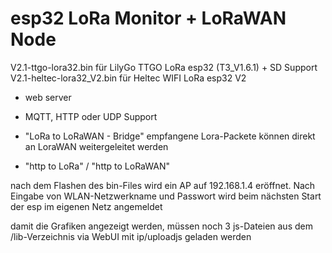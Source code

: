 # esp32 LoRa Monitor + LoRaWAN Node
V2.1-ttgo-lora32.bin für LilyGo TTGO LoRa esp32 (T3_V1.6.1) + SD Support   
V2.1-heltec-lora32_V2.bin für Heltec WIFI LoRa esp32 V2 

* web server

* MQTT, HTTP oder UDP Support

* "LoRa to LoRaWAN - Bridge"  empfangene Lora-Packete können direkt an LoraWAN weitergeleitet werden

* "http to LoRa" / "http to LoRaWAN"  

nach dem Flashen des bin-Files wird ein AP auf 192.168.1.4 eröffnet.
Nach Eingabe von WLAN-Netzwerkname und Passwort wird beim nächsten Start der esp im eigenen Netz angemeldet 

damit die Grafiken angezeigt werden, müssen noch 3 js-Dateien aus dem /lib-Verzeichnis via WebUI mit ip/uploadjs geladen werden
